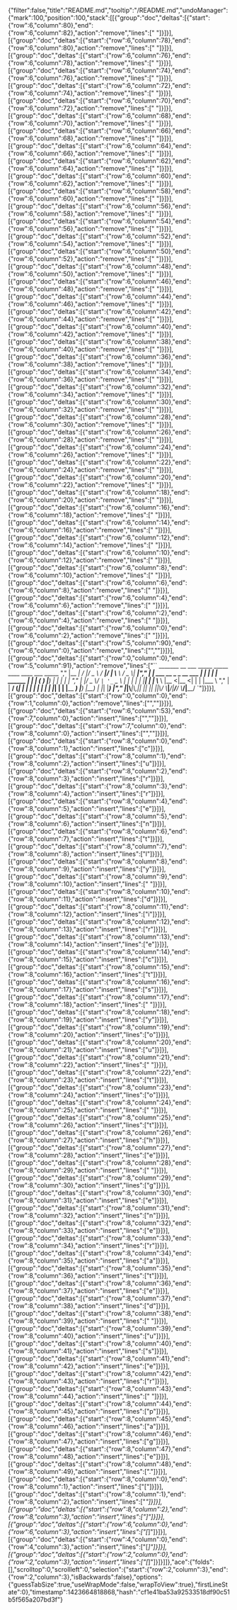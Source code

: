 {"filter":false,"title":"README.md","tooltip":"/README.md","undoManager":{"mark":100,"position":100,"stack":[[{"group":"doc","deltas":[{"start":{"row":6,"column":80},"end":{"row":6,"column":82},"action":"remove","lines":["  "]}]}],[{"group":"doc","deltas":[{"start":{"row":6,"column":78},"end":{"row":6,"column":80},"action":"remove","lines":["  "]}]}],[{"group":"doc","deltas":[{"start":{"row":6,"column":76},"end":{"row":6,"column":78},"action":"remove","lines":["  "]}]}],[{"group":"doc","deltas":[{"start":{"row":6,"column":74},"end":{"row":6,"column":76},"action":"remove","lines":["  "]}]}],[{"group":"doc","deltas":[{"start":{"row":6,"column":72},"end":{"row":6,"column":74},"action":"remove","lines":["  "]}]}],[{"group":"doc","deltas":[{"start":{"row":6,"column":70},"end":{"row":6,"column":72},"action":"remove","lines":["  "]}]}],[{"group":"doc","deltas":[{"start":{"row":6,"column":68},"end":{"row":6,"column":70},"action":"remove","lines":["  "]}]}],[{"group":"doc","deltas":[{"start":{"row":6,"column":66},"end":{"row":6,"column":68},"action":"remove","lines":["  "]}]}],[{"group":"doc","deltas":[{"start":{"row":6,"column":64},"end":{"row":6,"column":66},"action":"remove","lines":["  "]}]}],[{"group":"doc","deltas":[{"start":{"row":6,"column":62},"end":{"row":6,"column":64},"action":"remove","lines":["  "]}]}],[{"group":"doc","deltas":[{"start":{"row":6,"column":60},"end":{"row":6,"column":62},"action":"remove","lines":["  "]}]}],[{"group":"doc","deltas":[{"start":{"row":6,"column":58},"end":{"row":6,"column":60},"action":"remove","lines":["  "]}]}],[{"group":"doc","deltas":[{"start":{"row":6,"column":56},"end":{"row":6,"column":58},"action":"remove","lines":["  "]}]}],[{"group":"doc","deltas":[{"start":{"row":6,"column":54},"end":{"row":6,"column":56},"action":"remove","lines":["  "]}]}],[{"group":"doc","deltas":[{"start":{"row":6,"column":52},"end":{"row":6,"column":54},"action":"remove","lines":["  "]}]}],[{"group":"doc","deltas":[{"start":{"row":6,"column":50},"end":{"row":6,"column":52},"action":"remove","lines":["  "]}]}],[{"group":"doc","deltas":[{"start":{"row":6,"column":48},"end":{"row":6,"column":50},"action":"remove","lines":["  "]}]}],[{"group":"doc","deltas":[{"start":{"row":6,"column":46},"end":{"row":6,"column":48},"action":"remove","lines":["  "]}]}],[{"group":"doc","deltas":[{"start":{"row":6,"column":44},"end":{"row":6,"column":46},"action":"remove","lines":["  "]}]}],[{"group":"doc","deltas":[{"start":{"row":6,"column":42},"end":{"row":6,"column":44},"action":"remove","lines":["  "]}]}],[{"group":"doc","deltas":[{"start":{"row":6,"column":40},"end":{"row":6,"column":42},"action":"remove","lines":["  "]}]}],[{"group":"doc","deltas":[{"start":{"row":6,"column":38},"end":{"row":6,"column":40},"action":"remove","lines":["  "]}]}],[{"group":"doc","deltas":[{"start":{"row":6,"column":36},"end":{"row":6,"column":38},"action":"remove","lines":["  "]}]}],[{"group":"doc","deltas":[{"start":{"row":6,"column":34},"end":{"row":6,"column":36},"action":"remove","lines":["  "]}]}],[{"group":"doc","deltas":[{"start":{"row":6,"column":32},"end":{"row":6,"column":34},"action":"remove","lines":["  "]}]}],[{"group":"doc","deltas":[{"start":{"row":6,"column":30},"end":{"row":6,"column":32},"action":"remove","lines":["  "]}]}],[{"group":"doc","deltas":[{"start":{"row":6,"column":28},"end":{"row":6,"column":30},"action":"remove","lines":["  "]}]}],[{"group":"doc","deltas":[{"start":{"row":6,"column":26},"end":{"row":6,"column":28},"action":"remove","lines":["  "]}]}],[{"group":"doc","deltas":[{"start":{"row":6,"column":24},"end":{"row":6,"column":26},"action":"remove","lines":["  "]}]}],[{"group":"doc","deltas":[{"start":{"row":6,"column":22},"end":{"row":6,"column":24},"action":"remove","lines":["  "]}]}],[{"group":"doc","deltas":[{"start":{"row":6,"column":20},"end":{"row":6,"column":22},"action":"remove","lines":["  "]}]}],[{"group":"doc","deltas":[{"start":{"row":6,"column":18},"end":{"row":6,"column":20},"action":"remove","lines":["  "]}]}],[{"group":"doc","deltas":[{"start":{"row":6,"column":16},"end":{"row":6,"column":18},"action":"remove","lines":["  "]}]}],[{"group":"doc","deltas":[{"start":{"row":6,"column":14},"end":{"row":6,"column":16},"action":"remove","lines":["  "]}]}],[{"group":"doc","deltas":[{"start":{"row":6,"column":12},"end":{"row":6,"column":14},"action":"remove","lines":["  "]}]}],[{"group":"doc","deltas":[{"start":{"row":6,"column":10},"end":{"row":6,"column":12},"action":"remove","lines":["  "]}]}],[{"group":"doc","deltas":[{"start":{"row":6,"column":8},"end":{"row":6,"column":10},"action":"remove","lines":["  "]}]}],[{"group":"doc","deltas":[{"start":{"row":6,"column":6},"end":{"row":6,"column":8},"action":"remove","lines":["  "]}]}],[{"group":"doc","deltas":[{"start":{"row":6,"column":4},"end":{"row":6,"column":6},"action":"remove","lines":["  "]}]}],[{"group":"doc","deltas":[{"start":{"row":6,"column":2},"end":{"row":6,"column":4},"action":"remove","lines":["  "]}]}],[{"group":"doc","deltas":[{"start":{"row":6,"column":0},"end":{"row":6,"column":2},"action":"remove","lines":["  "]}]}],[{"group":"doc","deltas":[{"start":{"row":5,"column":90},"end":{"row":6,"column":0},"action":"remove","lines":["",""]}]}],[{"group":"doc","deltas":[{"start":{"row":0,"column":0},"end":{"row":5,"column":91},"action":"remove","lines":["``   _______                     __  ___              _____  _____ ____ ____   ___  _____ ","    |__   __|                   /_ |/ _ \\            / ____|/ ____|___ \\___ \\ / _ \\| ____|","       | | ___  __ _ _ __ ___    | | | | |  ______  | |    | (___   __) |__) | | | | |__  ","       | |/ _ \\/ _` | '_ ` _ \\   | | | | | |______| | |     \\___ \\ |__ <|__ <| | | |___ \\ ","       | |  __/ (_| | | | | | |  | | |_| |          | |____ ____) |___) |__) | |_| |___) |","       |_|\\___|\\__,_|_| |_| |_|  |_|\\___/            \\_____|_____/|____/____/ \\___/|____/ `"]}]}],[{"group":"doc","deltas":[{"start":{"row":0,"column":0},"end":{"row":1,"column":0},"action":"remove","lines":["",""]}]}],[{"group":"doc","deltas":[{"start":{"row":6,"column":53},"end":{"row":7,"column":0},"action":"insert","lines":["",""]}]}],[{"group":"doc","deltas":[{"start":{"row":7,"column":0},"end":{"row":8,"column":0},"action":"insert","lines":["",""]}]}],[{"group":"doc","deltas":[{"start":{"row":8,"column":0},"end":{"row":8,"column":1},"action":"insert","lines":["c"]}]}],[{"group":"doc","deltas":[{"start":{"row":8,"column":1},"end":{"row":8,"column":2},"action":"insert","lines":["u"]}]}],[{"group":"doc","deltas":[{"start":{"row":8,"column":2},"end":{"row":8,"column":3},"action":"insert","lines":["r"]}]}],[{"group":"doc","deltas":[{"start":{"row":8,"column":3},"end":{"row":8,"column":4},"action":"insert","lines":["r"]}]}],[{"group":"doc","deltas":[{"start":{"row":8,"column":4},"end":{"row":8,"column":5},"action":"insert","lines":["e"]}]}],[{"group":"doc","deltas":[{"start":{"row":8,"column":5},"end":{"row":8,"column":6},"action":"insert","lines":["n"]}]}],[{"group":"doc","deltas":[{"start":{"row":8,"column":6},"end":{"row":8,"column":7},"action":"insert","lines":["t"]}]}],[{"group":"doc","deltas":[{"start":{"row":8,"column":7},"end":{"row":8,"column":8},"action":"insert","lines":["l"]}]}],[{"group":"doc","deltas":[{"start":{"row":8,"column":8},"end":{"row":8,"column":9},"action":"insert","lines":["y"]}]}],[{"group":"doc","deltas":[{"start":{"row":8,"column":9},"end":{"row":8,"column":10},"action":"insert","lines":[" "]}]}],[{"group":"doc","deltas":[{"start":{"row":8,"column":10},"end":{"row":8,"column":11},"action":"insert","lines":["d"]}]}],[{"group":"doc","deltas":[{"start":{"row":8,"column":11},"end":{"row":8,"column":12},"action":"insert","lines":["i"]}]}],[{"group":"doc","deltas":[{"start":{"row":8,"column":12},"end":{"row":8,"column":13},"action":"insert","lines":["r"]}]}],[{"group":"doc","deltas":[{"start":{"row":8,"column":13},"end":{"row":8,"column":14},"action":"insert","lines":["e"]}]}],[{"group":"doc","deltas":[{"start":{"row":8,"column":14},"end":{"row":8,"column":15},"action":"insert","lines":["c"]}]}],[{"group":"doc","deltas":[{"start":{"row":8,"column":15},"end":{"row":8,"column":16},"action":"insert","lines":["t"]}]}],[{"group":"doc","deltas":[{"start":{"row":8,"column":16},"end":{"row":8,"column":17},"action":"insert","lines":["s"]}]}],[{"group":"doc","deltas":[{"start":{"row":8,"column":17},"end":{"row":8,"column":18},"action":"insert","lines":[" "]}]}],[{"group":"doc","deltas":[{"start":{"row":8,"column":18},"end":{"row":8,"column":19},"action":"insert","lines":["y"]}]}],[{"group":"doc","deltas":[{"start":{"row":8,"column":19},"end":{"row":8,"column":20},"action":"insert","lines":["o"]}]}],[{"group":"doc","deltas":[{"start":{"row":8,"column":20},"end":{"row":8,"column":21},"action":"insert","lines":["u"]}]}],[{"group":"doc","deltas":[{"start":{"row":8,"column":21},"end":{"row":8,"column":22},"action":"insert","lines":[" "]}]}],[{"group":"doc","deltas":[{"start":{"row":8,"column":22},"end":{"row":8,"column":23},"action":"insert","lines":["t"]}]}],[{"group":"doc","deltas":[{"start":{"row":8,"column":23},"end":{"row":8,"column":24},"action":"insert","lines":["o"]}]}],[{"group":"doc","deltas":[{"start":{"row":8,"column":24},"end":{"row":8,"column":25},"action":"insert","lines":[" "]}]}],[{"group":"doc","deltas":[{"start":{"row":8,"column":25},"end":{"row":8,"column":26},"action":"insert","lines":["t"]}]}],[{"group":"doc","deltas":[{"start":{"row":8,"column":26},"end":{"row":8,"column":27},"action":"insert","lines":["h"]}]}],[{"group":"doc","deltas":[{"start":{"row":8,"column":27},"end":{"row":8,"column":28},"action":"insert","lines":["e"]}]}],[{"group":"doc","deltas":[{"start":{"row":8,"column":28},"end":{"row":8,"column":29},"action":"insert","lines":[" "]}]}],[{"group":"doc","deltas":[{"start":{"row":8,"column":29},"end":{"row":8,"column":30},"action":"insert","lines":["g"]}]}],[{"group":"doc","deltas":[{"start":{"row":8,"column":30},"end":{"row":8,"column":31},"action":"insert","lines":["e"]}]}],[{"group":"doc","deltas":[{"start":{"row":8,"column":31},"end":{"row":8,"column":32},"action":"insert","lines":["n"]}]}],[{"group":"doc","deltas":[{"start":{"row":8,"column":32},"end":{"row":8,"column":33},"action":"insert","lines":["e"]}]}],[{"group":"doc","deltas":[{"start":{"row":8,"column":33},"end":{"row":8,"column":34},"action":"insert","lines":["r"]}]}],[{"group":"doc","deltas":[{"start":{"row":8,"column":34},"end":{"row":8,"column":35},"action":"insert","lines":["a"]}]}],[{"group":"doc","deltas":[{"start":{"row":8,"column":35},"end":{"row":8,"column":36},"action":"insert","lines":["t"]}]}],[{"group":"doc","deltas":[{"start":{"row":8,"column":36},"end":{"row":8,"column":37},"action":"insert","lines":["e"]}]}],[{"group":"doc","deltas":[{"start":{"row":8,"column":37},"end":{"row":8,"column":38},"action":"insert","lines":["d"]}]}],[{"group":"doc","deltas":[{"start":{"row":8,"column":38},"end":{"row":8,"column":39},"action":"insert","lines":[" "]}]}],[{"group":"doc","deltas":[{"start":{"row":8,"column":39},"end":{"row":8,"column":40},"action":"insert","lines":["u"]}]}],[{"group":"doc","deltas":[{"start":{"row":8,"column":40},"end":{"row":8,"column":41},"action":"insert","lines":["s"]}]}],[{"group":"doc","deltas":[{"start":{"row":8,"column":41},"end":{"row":8,"column":42},"action":"insert","lines":["e"]}]}],[{"group":"doc","deltas":[{"start":{"row":8,"column":42},"end":{"row":8,"column":43},"action":"insert","lines":["r"]}]}],[{"group":"doc","deltas":[{"start":{"row":8,"column":43},"end":{"row":8,"column":44},"action":"insert","lines":[" "]}]}],[{"group":"doc","deltas":[{"start":{"row":8,"column":44},"end":{"row":8,"column":45},"action":"insert","lines":["p"]}]}],[{"group":"doc","deltas":[{"start":{"row":8,"column":45},"end":{"row":8,"column":46},"action":"insert","lines":["a"]}]}],[{"group":"doc","deltas":[{"start":{"row":8,"column":46},"end":{"row":8,"column":47},"action":"insert","lines":["g"]}]}],[{"group":"doc","deltas":[{"start":{"row":8,"column":47},"end":{"row":8,"column":48},"action":"insert","lines":["e"]}]}],[{"group":"doc","deltas":[{"start":{"row":8,"column":48},"end":{"row":8,"column":49},"action":"insert","lines":["."]}]}],[{"group":"doc","deltas":[{"start":{"row":8,"column":0},"end":{"row":8,"column":1},"action":"insert","lines":["["]}]}],[{"group":"doc","deltas":[{"start":{"row":8,"column":1},"end":{"row":8,"column":2},"action":"insert","lines":["*"]}]}],[{"group":"doc","deltas":[{"start":{"row":8,"column":2},"end":{"row":8,"column":3},"action":"insert","lines":["]"]}]}],[{"group":"doc","deltas":[{"start":{"row":6,"column":0},"end":{"row":6,"column":3},"action":"insert","lines":["[*]"]}]}],[{"group":"doc","deltas":[{"start":{"row":4,"column":0},"end":{"row":4,"column":3},"action":"insert","lines":["[*]"]}]}],[{"group":"doc","deltas":[{"start":{"row":2,"column":0},"end":{"row":2,"column":3},"action":"insert","lines":["[*]"]}]}]]},"ace":{"folds":[],"scrolltop":0,"scrollleft":0,"selection":{"start":{"row":2,"column":3},"end":{"row":2,"column":3},"isBackwards":false},"options":{"guessTabSize":true,"useWrapMode":false,"wrapToView":true},"firstLineState":0},"timestamp":1423664818868,"hash":"cf1e41ba53a92533518df90c51b5f565a207bd3f"}